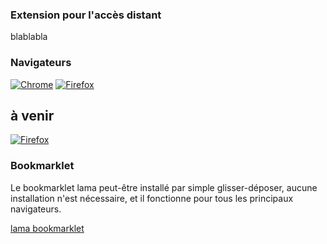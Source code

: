 ### Extension pour l'accès distant

blablabla

### Navigateurs

<a href="https://chrome.google.com/webstore/detail/lama/cakeojbohkollebkgkdigjgfkjnahchh" target="_blank"><img src="/lama-addons/assets/img/app-chrome.png" alt="Chrome"></a>
<a href="https://addons.mozilla.org/fr/firefox/addon/lama/" target="_blank"><img src="/lama-addons/assets/img/app-firefox.png" alt="Firefox"></a>

## à venir

<a href="" target="_blank"><img src="/lama-addons/assets/img/app-safari.png" alt="Firefox"></a>


### Bookmarklet

Le bookmarklet lama peut-être installé par simple glisser-déposer, aucune installation n'est nécessaire, et il fonctionne pour tous les principaux navigateurs.

<a href="javascript:void(location.href='lama.univ-amu.fr/login?url='+location.href)" class="btn">lama bookmarklet</a>